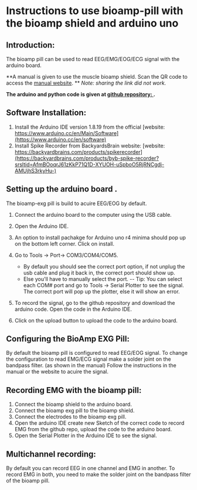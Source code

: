 # Instructions to use bioamp-pill with the bioamp shield and arduino uno


## Introduction:

The bioamp pill can be used to read EEG/EMG/EOG/ECG signal with the arduino board. 

**A manual is given to use the muscle bioamp shield. Scan the QR code to access the [manual website](https://docs.upsidedownlabs.tech/hardware/bioamp/bioamp-exg-pill/index.html#). ** *Note: sharing the link did not work.*

**The arduino and python code is given at [github repository: ](https://github.com/upsidedownlabs/Muscle-BioAmp-Arduino-Firmware/tree/main) .**


## Software Installation:

1. Install the Arduino IDE version 1.8.19 from the official [website: https://www.arduino.cc/en/Main/Software](https://www.arduino.cc/en/software)
2. Install Spike Recorder from BackyardsBrain website: [website: https://backyardbrains.com/products/spikerecorder](https://backyardbrains.com/products/byb-spike-recorder?srsltid=AfmBOoqrJ61zKkP71Q1D-XYUOH-uSpboO5RjRNCgdj-AMUjhS3rkyHu-)


## Setting up the arduino board .

The bioamp-exg pill is build to acuire EEG/EOG by default.

1. Connect the arduino board to the computer using the USB cable.
2. Open the Arduino IDE.
3. An option to install pachakge for Arduino uno r4 minima should pop up on the bottom left corner. Click on install.
4. Go to Tools -> Port-> COM3/COM4/COM5.
    - By default you should see the correct port option, if not unplug the usb cable and plug it back in, the correct port should show up.
    - Else you'll have to manually select the port.
        -- Tip: You can select each COM# port and go to Tools -> Serial Plotter to see the signal. The correct port will pop up the plotter, else it will show an error.

5. To record the signal, go to the github repository and download the arduino code. Open the code in the Arduino IDE.
6. Click on the upload button to upload the code to the arduino board.

## Configuring the BioAmp EXG Pill:

By default the bioamp pill is configured to read EEG/EOG signal. To change the configuration to read EMG/ECG signal make a solder joint on the bandpass filter. (as shown in the manual)
Follow the instructions in the manual or the website to acuire the signal.


## Recording EMG with the bioamp pill:

1. Connect the bioamp shield to the arduino board.
2. Connect the bioamp exg pill to the bioamp shield.
3. Connect the electrodes to the bioamp exg pill.
4. Open the arduino IDE create new Sketch of the correct code to record EMG from the github repo, upload the code to the arduino board.
4. Open the Serial Plotter in the Arduino IDE to see the signal.

## Multichannel recording:

By default you can record EEG in one channel and EMG in another. To record EMG in both, you need to make the solder joint on the bandpass filter of the bioamp pill.

